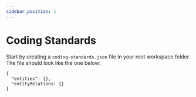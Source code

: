 ```yaml
---
sidebar_position: 1
---
```


# Coding Standards

Start by creating a `coding-standards.json` file in your root workspace folder. The file should look like the one below:

```
{
  "entities": {},
  "entityRelations: {}
}
```
